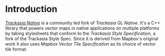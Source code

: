 # Introduction

*[Trackasia Native](https://github.com/track-asia/trackasia-native)* is a community led fork of *Trackasia GL Native*. It's a C++ library that powers 
vector maps in native applications on multiple platforms by taking stylesheets that conform to the *Trackasia Style Specification,* a fork of the 
Trackasia Style Spec. Since it is derived from Mapbox's original work it also uses *Mapbox Vector Tile Specification* as its choice of vector tile format.
